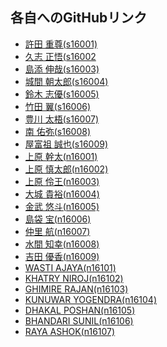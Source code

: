 ## 各自へのGitHubリンク

- <a href="https://github.com/s16001/" target="_blank">許田 重尊(s16001)</a>
- <a href="https://github.com/s16002/" target="_blank">久志 正悟(s16002</a>
- <a href="https://github.com/s16003/" target="_blank">島添 伸哉(s16003)</a>
- <a href="https://github.com/s16004/" target="_blank">城間 朝太郎(s16004)</a>
- <a href="https://github.com/s16005/" target="_blank">鈴木 志優(s16005)</a>
- <a href="https://github.com/s16006/" target="_blank">竹田 翼(s16006)</a>
- <a href="https://github.com/s16007/" target="_blank">豊川 太梧(s16007)</a>
- <a href="https://github.com/s16008/" target="_blank">南 佑弥(s16008)</a>
- <a href="https://github.com/s16009/" target="_blank">屋富祖 誠也(s16009)</a>
- <a href="https://github.com/n16001/" target="_blank">上原 幹太(n16001)</a>
- <a href="https://github.com/n16002/" target="_blank">上原 慎太郎(n16002)</a>
- <a href="https://github.com/n16003/" target="_blank">上原 伶王(n16003)</a>
- <a href="https://github.com/n16004/" target="_blank">大城 貴裕(n16004)</a>
- <a href="https://github.com/n16005/" target="_blank">金武 悠斗(n16005)</a>
- <a href="https://github.com/n16006/" target="_blank">島袋 宝(n16006)</a>
- <a href="https://github.com/n16007/" target="_blank">仲里 航(n16007)</a>
- <a href="https://github.com/n16008/" target="_blank">水間 知幸(n16008)</a>
- <a href="https://github.com/n16009/" target="_blank">吉田 優香(n16009)</a>
- <a href="https://github.com/n16101/" target="_blank">WASTI AJAYA(n16101)</a>
- <a href="https://github.com/n16102/" target="_blank">KHATRY NIROJ(n16102)</a>
- <a href="https://github.com/n16103/" target="_blank">GHIMIRE RAJAN(n16103)</a>
- <a href="https://github.com/n16104/" target="_blank">KUNUWAR YOGENDRA(n16104)</a>
- <a href="https://github.com/n16105/" target="_blank">DHAKAL POSHAN(n16105)</a>
- <a href="https://github.com/n16106/" target="_blank">BHANDARI SUNIL(n16106)</a>
- <a href="https://github.com/n16107/" target="_blank">RAYA ASHOK(n16107)</a>